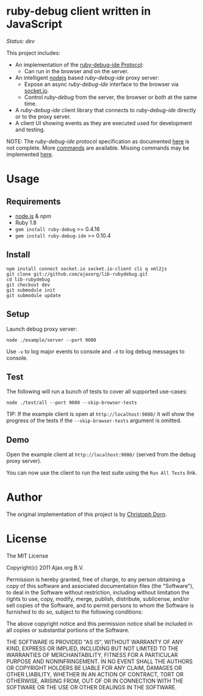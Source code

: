 ruby-debug client written in JavaScript
=======================================

*Status: dev*

This project includes:

  * An implementation of the [ruby-debug-ide Protocol](http://debug-commons.rubyforge.org/protocol-spec.html):
    * Can run in the browser and on the server.
  * An intelligent [nodejs](http://nodejs.org/) based *ruby-debug-ide* proxy server:
    * Expose an async *ruby-debug-ide* interface to the browser via [socket.io](http://socket.io/).
    * Control *ruby-debug* from the server, the browser or both at the same time.
  * A *ruby-debug-ide* client library that connects to *ruby-debug-ide* directly or to the proxy server.
  * A client UI showing events as they are executed used for development and testing.

NOTE: The *ruby-debug-ide* protocol specification as documented [here](http://debug-commons.rubyforge.org/protocol-spec.html)
is not complete. More [commands](http://bashdb.sourceforge.net/ruby-debug.html) are available. Missing commands
may be implemented [here](https://github.com/JetBrains/ruby-debug-ide).


Usage
=====

Requirements
------------

  * [node.js](http://nodejs.org/) & *npm*
  * Ruby 1.8
  * `gem install ruby-debug` >= 0.4.16
  * `gem install ruby-debug-ide` >= 0.10.4

Install
-------

    npm install connect socket.io socket.io-client cli q xml2js
    git clone git://github.com/ajaxorg/lib-rubydebug.git
    cd lib-rubydebug
    git checkout dev
    git submodule init
    git submodule update

Setup
-----

Launch debug proxy server:

    node ./example/server --port 9080

Use `-v` to log major events to console and `-d` to log debug messages to console.

Test
----

The following will run a bunch of tests to cover all supported use-cases:

    node ./test/all --port 9080 --skip-browser-tests

TIP: If the example client is open at `http://localhost:9080/` it will show the progress of
the tests if the `--skip-browser-tests` argument is omitted.

Demo
----

Open the example client at `http://localhost:9080/` (served from the debug proxy server).

You can now use the client to run the test suite using the `Run All Tests` link.


Author
======

The original implementation of this project is by [Christoph Dorn](http://www.christophdorn.com/).


License
=======

The MIT License

Copyright(c) 2011 Ajax.org B.V. <info AT ajax DOT org>

Permission is hereby granted, free of charge, to any person obtaining a copy
of this software and associated documentation files (the "Software"), to deal
in the Software without restriction, including without limitation the rights
to use, copy, modify, merge, publish, distribute, sublicense, and/or sell
copies of the Software, and to permit persons to whom the Software is
furnished to do so, subject to the following conditions:

The above copyright notice and this permission notice shall be included in
all copies or substantial portions of the Software.

THE SOFTWARE IS PROVIDED "AS IS", WITHOUT WARRANTY OF ANY KIND, EXPRESS OR
IMPLIED, INCLUDING BUT NOT LIMITED TO THE WARRANTIES OF MERCHANTABILITY,
FITNESS FOR A PARTICULAR PURPOSE AND NONINFRINGEMENT. IN NO EVENT SHALL THE
AUTHORS OR COPYRIGHT HOLDERS BE LIABLE FOR ANY CLAIM, DAMAGES OR OTHER
LIABILITY, WHETHER IN AN ACTION OF CONTRACT, TORT OR OTHERWISE, ARISING FROM,
OUT OF OR IN CONNECTION WITH THE SOFTWARE OR THE USE OR OTHER DEALINGS IN
THE SOFTWARE.
